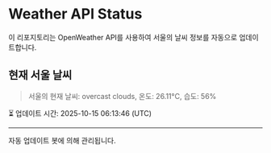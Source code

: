 
# Weather API Status

이 리포지토리는 OpenWeather API를 사용하여 서울의 날씨 정보를 자동으로 업데이트합니다.

## 현재 서울 날씨
> 서울의 현재 날씨: overcast clouds, 온도: 26.11°C, 습도: 56%

⏳ 업데이트 시간: 2025-10-15 06:13:46 (UTC)

---
자동 업데이트 봇에 의해 관리됩니다.
